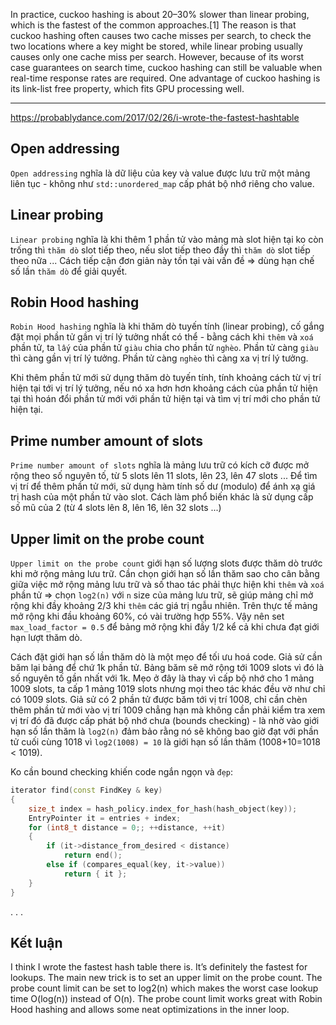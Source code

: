 In practice, cuckoo hashing is about 20–30% slower than linear probing, which is the fastest of the common approaches.[1] The reason is that cuckoo hashing often causes two cache misses per search, to check the two locations where a key might be stored, while linear probing usually causes only one cache miss per search. However, because of its worst case guarantees on search time, cuckoo hashing can still be valuable when real-time response rates are required. One advantage of cuckoo hashing is its link-list free property, which fits GPU processing well.

- - -

https://probablydance.com/2017/02/26/i-wrote-the-fastest-hashtable

## Open addressing

`Open addressing` nghĩa là dữ liệu của key và value được lưu trữ một mảng liên tục - không như `std::unordered_map` cấp phát bộ nhớ riêng cho value.


## Linear probing

`Linear probing` nghĩa là khi thêm 1 phần tử vào mảng mà slot hiện tại ko còn trống thì `thăm dò` slot tiếp theo, nếu slot tiếp theo đầy thì `thăm dò` slot tiếp theo nữa ... Cách tiếp cận đơn giản này tồn tại vài vấn đề => dùng hạn chế số lần `thăm dò` để giải quyết.


## Robin Hood hashing

`Robin Hood hashing` nghĩa là khi thăm dò tuyến tính (linear probing), cố gắng đặt mọi phần tử gần vị trí lý tưởng nhất có thể - bằng cách khi `thêm` và `xoá` phần tử, ta `lấy` của phần tử `giàu` chia cho phần tử `nghèo`. Phần tử càng `giàu` thì càng gần vị trí lý tưởng. Phần tử càng `nghèo` thì càng xa vị trí lý tưởng.

Khi thêm phần tử mới sử dụng thăm dò tuyến tính, tính khoảng cách từ vị trí hiện tại tới vị trí lý tưởng, nếu nó xa hơn hơn khoảng cách của phần tử hiện tại thì hoán đổi phần tử mới với phần tử hiện tại và tìm vị trí mới cho phần tử hiện tại.


## Prime number amount of slots

`Prime number amount of slots` nghĩa là mảng lưu trữ có kích cỡ được mở rộng theo số nguyên tố, từ 5 slots lên 11 slots, lên 23, lên 47 slots ... Để tìm vị trí để thêm phần tử mới, sử dụng hàm tính số dư (modulo) để ánh xạ giá trị hash của một phần tử vào slot. Cách làm phổ biến khác là sử dụng cấp số mũ của 2 (từ 4 slots lên 8, lên 16, lên 32 slots ...)


## Upper limit on the probe count

`Upper limit on the probe count` giới hạn số lượng slots được thăm dò trước khi mở rộng mảng lưu trữ. Cần chọn giới hạn số lần thăm sao cho cân bằng giữa việc mở rộng mảng lưu trữ và số thao tác phải thực hiện khi `thêm` và `xoá` phần tử => chọn `log2(n)` với `n` size của mảng lưu trữ, sẽ giúp mảng chỉ mở rộng khi đầy khoảng 2/3 khi `thêm` các giá trị ngẫu nhiên. Trên thực tế mảng mở rộng khi đầu khoảng 60%, có vài trường hợp 55%. Vậy nên set `max_load_factor = 0.5` để bảng mở rộng khi đầy 1/2 kể cả khi chưa đạt giới hạn lượt thăm dò. 

Cách đặt giới hạn số lần thăm dò là một mẹo để tối ưu hoá code. Giả sử cần băm lại bảng để chứ 1k phần tử. Bảng băm sẽ mở rộng tới 1009 slots vì đó là số nguyên tố gần nhất với 1k. Mẹo ở đây là thay vì cấp bộ nhớ cho 1 mảng 1009 slots, ta cấp 1 mảng 1019 slots nhưng mọi theo tác khác đều vờ như chỉ có 1009 slots. Giả sử có 2 phần tử được băm tới vị trí 1008, chỉ cần chèn thêm phần tử mới vào vị trí 1009 chẳng hạn mà không cần phải kiểm tra xem vị trí đó đã được cấp phát bộ nhớ chưa (bounds checking) - là nhờ vào giới hạn số lần thăm là `log2(n)` đảm bảo rằng nó sẽ không bao giờ đạt với phần tử cuối cùng 1018 vì `log2(1008) = 10` là giới hạn số lần thăm (1008+10=1018 < 1019).

Ko cần bound checking khiến code ngắn ngọn và `đẹp`:
```cpp
iterator find(const FindKey & key)
{
    size_t index = hash_policy.index_for_hash(hash_object(key));
    EntryPointer it = entries + index;
    for (int8_t distance = 0;; ++distance, ++it)
    {
        if (it->distance_from_desired < distance)
            return end();
        else if (compares_equal(key, it->value))
            return { it };
    }
}
```
. . .

## Kết luận

I think I wrote the fastest hash table there is. It’s definitely the fastest for lookups. The main new trick is to set an upper limit on the probe count. The probe count limit can be set to log2(n) which makes the worst case lookup time O(log(n)) instead of O(n). The probe count limit works great with Robin Hood hashing and allows some neat optimizations in the inner loop.